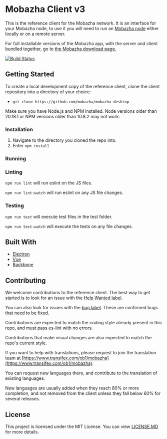 # Mobazha Client v3

This is the reference client for the Mobazha network. It is an interface for your Mobazha node, to use it you will need to run an [Mobazha node](https://github.com/mobazha/mobazha-go) either locally or on a remote server.

For full installable versions of the Mobazha app, with the server and client bundled together, go to [the Mobazha download page.](https://www.mobazha.org/download/)

[![Build Status](https://travis-ci.org/Mobazha/mobazha-desktop.svg?branch=master)](https://travis-ci.org/Mobazha/mobazha-desktop)

## Getting Started

To create a local development copy of the reference client, clone the client repository into a directory of your choice:
- `git clone https://github.com/mobazha/mobazha-desktop`

Make sure you have Node.js and NPM installed. Node versions older than 20.18.1 or NPM versions older than 10.8.2 may not work.


### Installation

1. Navigate to the directory you cloned the repo into.
2. Enter `npm install`

### Running


### Linting

`npm run lint` will run eslint on the JS files.

`npm run lint:watch` will run eslint on any JS file changes.

### Testing

`npm run test` will execute test files in the test folder.

`npm run test:watch` will execute the tests on any file changes.


## Built With

* [Electron](https://electron.atom.io/)
* [Vue](https://vuejs.org/)
* [Backbone](http://backbonejs.org/)

## Contributing

We welcome contributions to the reference client. The best way to get started is to look for an issue with the [Help Wanted label](https://github.com/Mobazha/mobazha-desktop/labels/help%20wanted).

You can also look for issues with the [bug label](https://github.com/Mobazha/mobazha-desktop/labels/bug). These are confirmed bugs that need to be fixed.

Contributions are expected to match the coding style already present in this repo, and must pass es-lint with no errors.

Contributions that make visual changes are also expected to match the repo's current style.

If you want to help with translations, please request to join the translation team at [https://www.transifex.com/ob1/mobazha](https://www.transifex.com/ob1/mobazha).

You can request new languages there, and contribute to the translation of existing languages.

New languages are usually added when they reach 80% or more completion, and not removed from the client unless they fall below 60% for several releases.

## License
This project is licensed under the MIT License. You can view [LICENSE.MD](https://github.com/mobazha/mobazha-desktop/blob/master/LICENSE) for more details.

